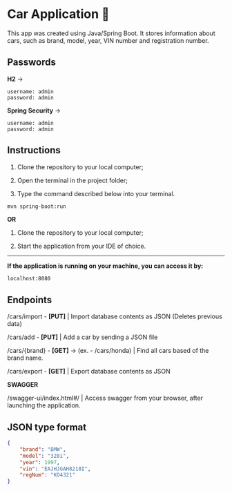 # Car Application 🚗

This app was created using Java/Spring Boot. It stores information about cars, such as brand, model, year, VIN number and registration number.

## Passwords
**H2** ->
```
username: admin
password: admin
```
**Spring Security** ->
```
username: admin
password: admin
```

## Instructions

1. Clone the repository to your local computer;

2. Open the terminal in the project folder;

3. Type the command described below into your terminal.


```bash
mvn spring-boot:run
```
**OR**

1. Clone the repository to your local computer;

2. Start the application from your IDE of choice.

---
**If the application is running on your machine, you can access it by:**
```
localhost:8080
```
## Endpoints

/cars/import - **[PUT]** | Import database contents as JSON (Deletes previous data)

/cars/add - **[PUT]** | Add a car by sending a JSON file

/cars/{brand} - **[GET]** -> (ex. - /cars/honda) | Find all cars based of the brand name.

/cars/export - **[GET]** | Export database contents as JSON

**SWAGGER**

/swagger-ui/index.html#/ | Access swagger from your browser, after launching the application.
## JSON type format
```json
{
    "brand": "BMW",
    "model": "328i",
    "year": 1997,
    "vin": "EAJHJGAH8218I",
    "regNum": "KO4321"
}
```





